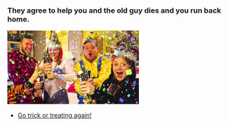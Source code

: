 ### They agree to help you and the old guy dies and you run back home.

![rip](images/celebration.jpeg)  

* [Go trick or treating again!](halloween.md)